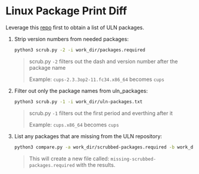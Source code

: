 # Linux Package Print Diff

Leverage this [repo](https://github.com/etho201/vagrant-boxes/tree/main/uln-search) first to obtain a list of ULN packages.

1. Strip version numbers from needed packages:

    ```bash
    python3 scrub.py -2 -i work_dir/packages.required
    ```
    > scrub.py `-2` filters out the dash and version number after the package name
    >
    > Example: `cups-2.3.3op2-11.fc34.x86_64` becomes `cups`

2. Filter out only the package names from uln_packages:

    ```bash
    python3 scrub.py -1 -i work_dir/uln-packages.txt
    ```

    > scrub.py `-1` filters out the first period and everthing after it
    >
    > Example: `cups.x86_64` becomes `cups`

3. List any packages that are missing from the ULN repository:

    ```bash
    python3 compare.py -a work_dir/scrubbed-packages.required -b work_dir/scrubbed-uln-packages.txt
    ```

    > This will create a new file called: `missing-scrubbed-packages.required` with the results.
